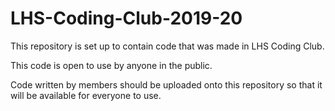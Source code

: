 # LHS-Coding-Club-2019-20

This repository is set up to contain code that was made in LHS Coding Club.

This code is open to use by anyone in the public.

Code written by members should be uploaded onto this repository so that it will be available for everyone to use.
